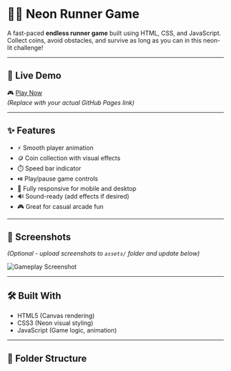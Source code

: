 # 🏃‍♂️ Neon Runner Game

A fast-paced **endless runner game** built using HTML, CSS, and JavaScript. Collect coins, avoid obstacles, and survive as long as you can in this neon-lit challenge!

---

## 🔗 Live Demo

🎮 [Play Now](https://techypratik.github.io/Neon-Runner/)  
*(Replace with your actual GitHub Pages link)*

---

## ✨ Features

- ⚡ Smooth player animation
- 🪙 Coin collection with visual effects
- ⏱️ Speed bar indicator
- ⏯️ Play/pause game controls
- 📱 Fully responsive for mobile and desktop
- 🔊 Sound-ready (add effects if desired)
- 🎮 Great for casual arcade fun

---

## 📸 Screenshots

*(Optional - upload screenshots to `assets/` folder and update below)*

![Gameplay Screenshot](assets/Screenshot.png)


---

## 🛠 Built With

- HTML5 (Canvas rendering)
- CSS3 (Neon visual styling)
- JavaScript (Game logic, animation)

---

## 📁 Folder Structure

